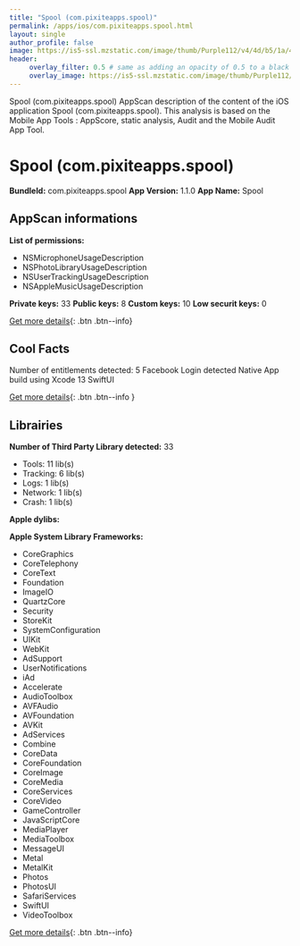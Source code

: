 ```yaml
---
title: "Spool (com.pixiteapps.spool)"
permalink: /apps/ios/com.pixiteapps.spool.html
layout: single
author_profile: false
image: https://is5-ssl.mzstatic.com/image/thumb/Purple112/v4/4d/b5/1a/4db51abd-ffa8-2c83-1cee-6aa665ae5a55/AppIcon-0-1x_U007emarketing-0-7-0-85-220.png/512x512bb.jpg
header: 
     overlay_filter: 0.5 # same as adding an opacity of 0.5 to a black background
     overlay_image: https://is5-ssl.mzstatic.com/image/thumb/Purple112/v4/4d/b5/1a/4db51abd-ffa8-2c83-1cee-6aa665ae5a55/AppIcon-0-1x_U007emarketing-0-7-0-85-220.png/512x512bb.jpg
---
```

Spool (com.pixiteapps.spool) AppScan description of the content of the iOS application Spool (com.pixiteapps.spool). This analysis is based on the Mobile App Tools : AppScore, static analysis, Audit and the Mobile Audit App Tool.

# Spool (com.pixiteapps.spool)

**BundleId:** com.pixiteapps.spool
**App Version:** 1.1.0
**App Name:** Spool


## AppScan informations 

**List of permissions:** 
- NSMicrophoneUsageDescription
- NSPhotoLibraryUsageDescription
- NSUserTrackingUsageDescription
- NSAppleMusicUsageDescription
  
  
**Private keys:** 33
**Public keys:** 8
**Custom keys:** 10
**Low securit keys:** 0
  
[Get more details](/pricing.html){: .btn .btn--info}

## Cool Facts

Number of entitlements detected: 5
Facebook Login detected
Native App
build using Xcode 13
SwiftUI
  
[Get more details](/pricing.html){: .btn .btn--info }

## Librairies 
**Number of Third Party Library detected:** 33
- Tools: 11 lib(s)
- Tracking: 6 lib(s)
- Logs: 1 lib(s)
- Network: 1 lib(s)
- Crash: 1 lib(s)


**Apple dylibs:**


**Apple System Library Frameworks:**
- CoreGraphics
- CoreTelephony
- CoreText
- Foundation
- ImageIO
- QuartzCore
- Security
- StoreKit
- SystemConfiguration
- UIKit
- WebKit
- AdSupport
- UserNotifications
- iAd
- Accelerate
- AudioToolbox
- AVFAudio
- AVFoundation
- AVKit
- AdServices
- Combine
- CoreData
- CoreFoundation
- CoreImage
- CoreMedia
- CoreServices
- CoreVideo
- GameController
- JavaScriptCore
- MediaPlayer
- MediaToolbox
- MessageUI
- Metal
- MetalKit
- Photos
- PhotosUI
- SafariServices
- SwiftUI
- VideoToolbox


  
[Get more details](/pricing.html){: .btn .btn--info}

